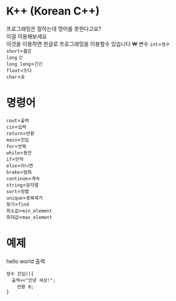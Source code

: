 # K++ (Korean C++)
프로그래밍은 잘하는데 영어를 못한다고요?\
이걸 이용해보세요\
이것을 이용하면 한글로 프로그래밍을 이용할수 있습니다
₩ 변수
`int`=`정수`\
`short`=`짧은`\
`long` `긴`\
`long long`=`긴긴`\
`float`=`뜨다`\
`char`=`숯`
# 명령어
`cout`=`출력`\
`cin`=`입력`\
`return`=`반환`\
`main`=`진입`\
`for`=`반복`\
`while`=`동안`\
`if`=`만약`\
`else`=`아니면`\
`brake`=`멈춰`\
`continue`=`계속`\
`string`=`문자열`\
`sort`=`정렬`\
`unique`=`중복제거`\
`찾기`=`find`\
`최소값`=`min_element`\
`최대값`=`max_element`
# 예제
hello world 출력
```
정수 진입(){
  출력<<"안녕 세상!";
	반환 0;
}
```
